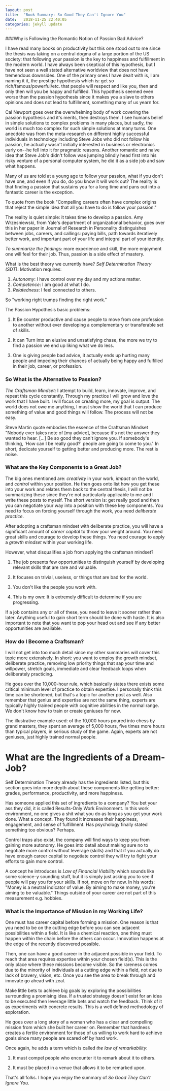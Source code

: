 ```yaml
---
layout: post
title:  "Book Summary: So Good They Can't Ignore You"
date:   2018-11-25 22:40:05
categories: jekyll update
---
```



###Why is Following the Romantic Notion of Passion Bad Advice?

I have read many books on productivity but this one stood out to me since the thesis was taking on a central dogma of a large portion of the US society: that following your passion is the key to happiness and fulfillment in the modern world. I have always been skeptical of this hypothesis, but I have not seen a well stated alternative worldview that does not have tremendous downsides. One of the primary ones I have dealt with is, I am naming it it, the prestige hypothesis which is: get so rich/famous/powerful/etc. that people will respect and like you, then and only then will you be happy and fulfilled. This hypothesis seemed even worse than the passion hypothesis since it makes you a slave to others opinions and does not lead to fulfillment, something many of us yearn for.

Cal Newport goes over the overwhelming body of work covering the passion hypothesis and it's merits, then destroys them. I see humans belief in simple solutions to complex problems in many places, but sadly, the world is much too complex for such simple solutions at many turns. One anecdote was from the meta-research on different highly successful individuals in technology including Steve Jobs who did not follow his passion, he actually wasn't initially interested in business or electronics early on--he fell into it for pragmatic reasons. Another romantic and naive idea that Steve Job's didn't follow was jumping blindly head first into his risky venture of a personal computer system, he did it as a side job and saw what happens.

Many of us are told at a young age to follow your passion, what if you don't have one, and even if you do, do you know it will work out? The reality is that finding a passion that sustains you for a long time and pans out into a fantastic career is the exception.

To quote from the book "Compelling careers often have complex origins that reject the simple idea that all you have to do is follow your passion."

The reality is quiet simple: it takes time to develop a passion. Amy Wrzesniewski, from Yale's department of organizational behavior, goes over this in her paper in Journal of Research in Personality distinguishes between jobs, careers, and callings: paying bills, path towards iteratively better work, and important part of your life and integral part of your identity.

*To summarize the findings*: more experience and skill, the more enjoyment one will feel for their job. Thus, passion is a side effect of mastery.

What is the best theory we currently have? *Self Determination Theory (SDT)*: Motivation requires:  
1. *Autonomy*: I have control over my day and my actions matter.
2. *Competence*: I am good at what I do.
3. *Relatedness*: I feel connected to others.

So "working right trumps finding the right work."

The Passion Hypothesis basic problems:

1. It Be counter productive and cause people to move from one profession to another without ever developing a complementary or transferable set of skills.

2. It can Turn into an elusive and unsatisfying chase, the more we try to find a passion we end up liking what we do less.

3. One is giving people bad advice, it actually ends up hurting many people and impeding their chances of actually being happy and fulfilled in their job, career, or profession.

### So What is the Alternative to Passion?

*The Craftsman Mindset*: I attempt to build, learn, innovate, improve, and repeat this cycle constantly. Through my practice I will grow and love the work that I have built. I will focus on creating more, my goal is output. The world does not owe me anything, I must show the world that I can produce something of value and good things will follow. The process will not be easy.

Steve Martin quote embodies the essence of the Craftsman Mindset "Nobody ever takes note of [my advice], because it's not the answer they wanted to hear. [...] Be so good they can't ignore you. If somebody's thinking, 'How can I be really good?' people are going to come to you." In short, dedicate yourself to getting better and producing more. The rest is noise.

### What are the Key Components to a Great Job?

The big ones mentioned are: *creativity* in your work, *impact* on the world, and *control* within your position. He then goes onto list how you get these into your work and relates them back to the central thesis, I will not be summarizing these since they're not particularly applicable to me and I write these posts to myself. The short version is: get really good and then you can negotiate your way into a position with these key components. You need to focus on forcing yourself through the work, you need *deliberate practice*.

After adopting a craftsman mindset with deliberate practice, you will have a significant amount of *career capital* to throw your weight around. You need great skills and courage to develop these things. You need courage to apply a *growth mindset* within your working life.

However, what disqualifies a job from applying the craftsman mindset?

1. The job presents few opportunities to distinguish yourself by developing relevant skills that are rare and valuable.

2. It focuses on trivial, useless, or things that are bad for the world.

3. You don't like the people you work with.

4. This is my own: It is extremely difficult to determine if you are progressing.

If a job contains any or all of these, you need to leave it sooner rather than later. Anything useful to gain short term should be done with haste. It is also important to note that you want to pop your head out and see if any better opportunities are available.

### How do I Become a Craftsman?

I will not get into too much detail since my other summaries will cover this topic more extensively. In short: you want to employ the growth mindset, deliberate practice, removing low priority things that sap your time and willpower, stretch goals, immediate and clear feedback loops when deliberately practicing.

He goes over the 10,000-hour rule, which basically states there exists some critical minimum level of practice to obtain expertise. I personally think this time can be shortened, but that's a topic for another post as well. Also remember that genius and expertise are not the same thing, experts are typically highly trained people with cognitive abilities in the normal range. We don't know how to train or create geniuses for now.

The illustrative example used: of the 10,000 hours poured into chess by grand masters, they spent an average of 5,000 hours, five times more hours than typical players, in serious study of the game. Again, experts are not geniuses, just highly trained normal people.

# What are the Ingredients of a Dream-Job?

Self Determination Theory already has the ingredients listed, but this section goes into more depth about these components like getting better: grades, performance, productivity, and more happiness.

Has someone applied this set of ingredients to a company? You bet your ass they did, it is called Results-Only Work Environment. In this work environment, no one gives a shit what you do as long as you get your work done. What a concept. They found it increases their happiness, engagement, and sense of fulfillment. Has psychology finally stated something too obvious? Perhaps.

Control traps also exist, the company will find ways to keep you from gaining more autonomy. He goes into detail about making sure no to negotiate more control without leverage (skills) and that if you actually do have enough career capital to negotiate control they will try to fight your efforts to gain more control.

A concept he introduces is *Law of Financial Viability* which sounds like some science-y sounding stuff, but it is simply just asking you to see if people will pay you for your skills. If not, move on for now. In his words: "Money is a neutral indicator of value. By aiming to make money, you're aiming to be valuable." Things outside of your career are not part of this measurement e.g. hobbies.

### What is the Importance of Mission in my Working Life?

One must has career capital before forming a mission. One reason is that you need to be on the cutting edge before you can see adjacent possibilities within a field. It is like a chemical reaction, one thing must happen within the chain before the others can occur. Innovation happens at the edge of the recently discovered possible.

Then, one can have a good career in the adjacent possible in your field. To reach that area requires expertise within your chosen field(s). This is the only place where these missions become visible. So the rareness comes due to the minority of individuals at a cutting edge within a field, not due to lack of bravery, vision, etc. Once you see the area to break through and innovate go ahead with zeal.

Make little bets to achieve big goals by exploring the possibilities surrounding a promising idea. If a trusted strategy doesn't exist for an idea to be executed then leverage little bets and watch the feedback. Think of it as experiments with concrete results. This is a well defined methodology of exploration.

He goes over a long story of a woman who has  a clear and compelling mission from which she built her career on. Remember that hardness creates a fertile environment for those of us willing to work hard to achieve goals since many people are scared off by hard work.

Once again, he adds a term which is called *the law of remarkability*:

1. It must compel people who encounter it to remark about it to others.

2. It must be placed in a venue that allows it to be remarked upon.

That's all folks. I hope you enjoy the summary of _So Good They Can't Ignore You_.
